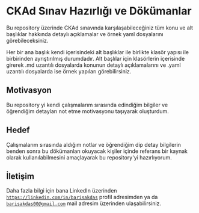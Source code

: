 # CKAd Sınav Hazırlığı ve Dökümanlar
Bu repository üzerinde CKAd sınavında karşılaşabileceğiniz tüm konu ve alt başlıklar hakkında detaylı açıklamalar ve örnek yaml dosyalarını görebileceksiniz.

Her bir ana başlık kendi içerisindeki alt başlıklar ile birlikte klasör yapısı ile birbirinden ayrıştırılmış durumdadır.
Alt başlılar için klasörlerin içerisinde girerek .md uzantılı dosyalarda konunun detaylı açıklamalarını ve .yaml uzantılı dosyalarda ise örnek yapıları görebilirsiniz.

## Motivasyon
Bu repository yi kendi çalışmalarım sırasında edindiğim bilgiler ve öğrendiğim detayları not etme motivasyonu taşıyarak oluşturdum.

## Hedef
Çalışmalarım sırasında aldığım notlar ve öğrendiğim dip detay bilgilerin benden sonra bu dökümanları okuyacak kişiler içinde referans bir kaynak olarak kullanılabilmesini amaçlayarak bu repository'yi hazırlıyorum.

## İletişim
Daha fazla bilgi için bana LinkedIn üzerinden [`https://linkedin.com/in/barisakdas`](https://linkedin.com/in/https://www.linkedin.com/in/barisakdas/) profil adresimden ya da [`barisakdas00@gmail.com`](mailto:barisakdas00@gmail.com) mail adresim üzerinden ulaşabilirsiniz.
